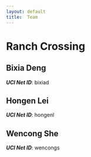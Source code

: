 ```yaml
---
layout: default
title:  Team
---
```


# Ranch Crossing


## Bixia Deng
***UCI Net ID***: bixiad

## Hongen Lei
***UCI Net ID***: hongenl

## Wencong She
***UCI Net ID***: wencongs
